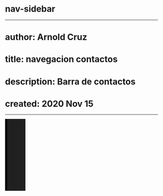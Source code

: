# nav-sidebar

---
# author: Arnold Cruz
# title: navegacion contactos
# description: Barra de contactos
# created:  2020 Nov 15
---

![Captura](gif.gif)
